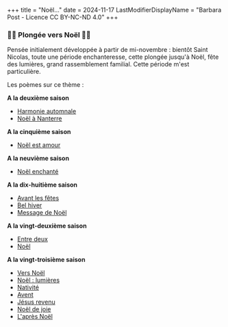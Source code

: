 +++
title = "Noël..."
date = 2024-11-17
LastModifierDisplayName = "Barbara Post - Licence CC BY-NC-ND 4.0"
+++
### 🎄🎀 Plongée vers Noël 🎀🎄

Pensée initialement développée à partir de mi-novembre : bientôt Saint Nicolas, toute une période enchanteresse, cette plongée jusqu'à Noël, fête des lumières, grand rassemblement familial. Cette période m'est particulière.

Les poèmes sur ce thème :

**A la deuxième saison**
- [Harmonie automnale](../seasons/2_deuxieme_saison/harmonie_automnale)
- [Noël à Nanterre ](../seasons/2_deuxieme_saison/noel_a_nanterre)

**A la cinquième saison**
- [Noël est amour](../seasons/5_cinquieme_saison/noel_est_amour)

**A la neuvième saison**
- [Noël enchanté](../seasons/9_neuvieme_saison/noel_enchante)

**A la dix-huitième saison**
- [Avant les fêtes](../seasons/18_dix_huitieme_saison/avant_les_fetes)
- [Bel hiver](../seasons/18_dix_huitieme_saison/bel_hiver)
- [Message de Noël](../seasons/18_dix_huitieme_saison/message_de_noel)

**A la vingt-deuxième saison**
- [Entre deux](../seasons/22_vingt_deuxieme_saison/entre_deux)
- [Noël](../seasons/22_vingt_deuxieme_saison/noel)

**A la vingt-troisième saison**
- [Vers Noël](../seasons/23_vingt_troisieme_saison/vers_noel)
- [Noël : lumières](../seasons/23_vingt_troisieme_saison/noel_lumieres)
- [Nativité](../seasons/23_vingt_troisieme_saison/nativite)
- [Avent](../seasons/23_vingt_troisieme_saison/avent)
- [Jésus revenu](../seasons/23_vingt_troisieme_saison/jesus_revenu)
- [Noël de joie](../seasons/23_vingt_troisieme_saison/noel_de_joie)
- [L'après Noël](../seasons/23_vingt_troisieme_saison/l_apres_noel)
